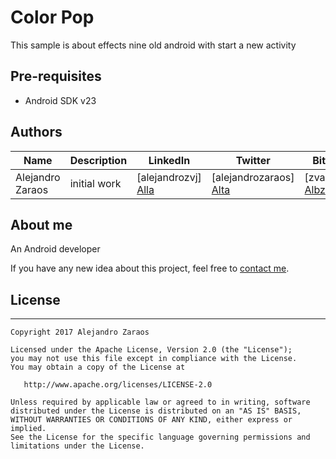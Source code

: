 # Color Pop #

This sample is about effects nine old android with start a new activity



## Pre-requisites

- Android SDK v23


## Authors

| Name | Description | LinkedIn | Twitter | Bitbucket | Github |
| ------ | ------ | ------ | ------ | ------ | ------ |
| Alejandro Zaraos | initial work |[alejandrozvj] [Alla]|[alejandrozaraos] [Alta]|[zvalejandro] [Albz]|[zvalejandro] [Algz]|



## About me

An Android developer

If you have any new idea about this project, feel free to [contact me](mailto:zvalejandro@gmail.com).



## License
-------

    Copyright 2017 Alejandro Zaraos

    Licensed under the Apache License, Version 2.0 (the "License");
    you may not use this file except in compliance with the License.
    You may obtain a copy of the License at

       http://www.apache.org/licenses/LICENSE-2.0

    Unless required by applicable law or agreed to in writing, software
    distributed under the License is distributed on an "AS IS" BASIS,
    WITHOUT WARRANTIES OR CONDITIONS OF ANY KIND, either express or implied.
    See the License for the specific language governing permissions and
    limitations under the License.

   [Alla]: <https://www.linkedin.com/in/alejandrozvj/>
   [Albz]: <https://bitbucket.org/zvalejandro/>
   [Algz]: <https://github.com/zvalejandro>
   [Alta]: <https://twitter.com/AlejandroZaraos>
